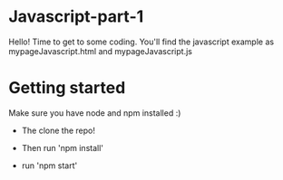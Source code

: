 # Javascript-part-1
Hello! Time to get to some coding. You'll find the javascript example as mypageJavascript.html and mypageJavascript.js

# Getting started
Make sure you have node and npm installed :) 

- The clone the repo! 

- Then run 'npm install' 

- run 'npm start'
